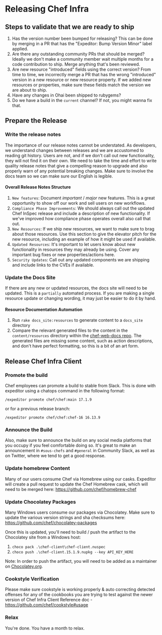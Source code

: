 # Releasing Chef Infra

## Steps to validate that we are ready to ship

  1. Has the version number been bumped for releasing? This can be done by merging in a PR that has the "Expeditor: Bump Version Minor" label applied.
  2. Are there any outstanding community PRs that should be merged? Ideally we don't make a community member wait multiple months for a code contribution to ship. Merge anything that's been reviewed.
  3. Are new resource "introduced" fields using the correct version? From time to time, we incorrectly merge a PR that has the wrong "introduced" version in a new resource or new resource property. If we added new resources or properties, make sure these fields match the version we are about to ship.
  4. Have any changes in Ohai been shipped to rubygems?
  5. Do we have a build in the `current` channel? If not, you might wanna fix that.

## Prepare the Release

### Write the release notes

The importance of our release notes cannot be understated. As developers, we understand changes between releases and we are accustomed to reading git history. Users are not, and if we don't call out new functionality, they will not find it on their own. We need to take the time and effort to write quality release notes that give a compelling reason to upgrade and also properly warn of any potential breaking changes. Make sure to involve the docs team so we can make sure our English is legible.

#### Overall Release Notes Structure

1. `New features`: Document *important* / *major* new features. This is a great opportunity to show off our work and sell users on new workflows.
2. `Compliance Phase Improvements`: We should always call out the updated Chef InSpec release and include a description of new functionality. If we've improved how compliance phase operates overall also call that out.
3. `New Resources`: If we ship new resources, we want to make sure to brag about those resources. Use this section to give the elevator pitch for the new resource, including an example of how it might be used if available.
4. `Updated Resources`: It's important to let users know about new functionality in resources they may already be using. Cover any important bug fixes or new properties/actions here.
5. `Security Updates`: Call out any updated components we are shipping and include links to the CVEs if available.

### Update the Docs Site

If there are any new or updated resources, the docs site will need to be updated. This is a `partially` automated process. If you are making a single resource update or changing wording, it may just be easier to do it by hand.

#### Resource Documentation Automation

1. Run `rake docs_site:resources` to generate content to a `docs_site` directory
2. Compare the relevant generated files to the content in the `content/resources` directory within the [chef-web-docs repo](https://github.com/chef/chef-web-docs/). The generated files are missing some content, such as action descriptions, and don't have perfect formatting, so this is a bit of an art form.

## Release Chef Infra Client

### Promote the build

Chef employees can promote a build to stable from Slack. This is done with expeditor using a chatops command in the following format:

`/expeditor promote chef/chef:main 17.1.9`

or for a previous release branch:

`/expeditor promote chef/chef:chef-16 16.13.9`

### Announce the Build

Also, make sure to announce the build on any social media platforms that you occupy if you feel comfortable doing so. It's great to make an announcement in `#sous-chefs` and `#general` in Community Slack, as well as on Twitter, where we tend to get a good response.

### Update homebrew Content

Many of our users consume Chef via Homebrew using our casks. Expeditor will create a pull request to update the Chef Homebrew cask, which will need to be merged here: https://github.com/chef/homebrew-chef

### Update Chocolatey Packages

Many Windows users consume our packages via Chocolatey. Make sure to update the various version strings and sha checksums here: https://github.com/chef/chocolatey-packages

Once this is updated, you'll need to build / push the artifact to the Chocolatey site from a Windows host:

  1. `choco pack .\chef-client\chef-client.nuspec`
  2. `choco push .\chef-client.15.1.9.nupkg --key API_KEY_HERE`

Note: In order to push the artifact, you will need to be added as a maintainer on [Chocolatey.org](https://chocolatey.org/).

### Cookstyle Verification
Please make sure cookstyle is working properly & auto correcting detected offenses for any of the cookbooks you are trying to test against the newer version of Chef Infra Client
Reference doc - https://github.com/chef/cookstyle#usage

### Relax

You're done. You have a month to relax.
